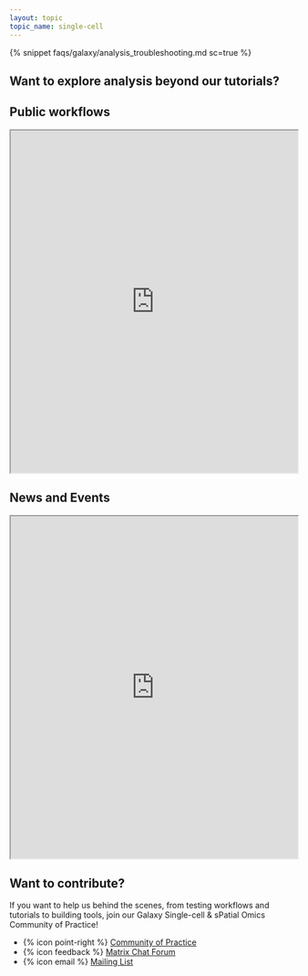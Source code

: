 ```yaml
---
layout: topic
topic_name: single-cell
---
```


{% snippet faqs/galaxy/analysis_troubleshooting.md sc=true %}

## Want to explore analysis beyond our tutorials?

<div class="row">
  <div class="col-md-6 mb-4">
  <!-- First Column: Workflows -->
    <h2 class="mb-3">Public workflows</h2>
    <iframe src="https://training.galaxyproject.org/training-material/workflows/embed.html?query=single-cell" height="600px" width="100%" class="gtn-embed" frameborder="1"></iframe>
  </div>
  <!-- Second Column: News and Events -->
  <div class="col-md-6 mb-4">
    <h2 class="mb-3">News and Events</h2>
    <iframe width="100%" height="600px" src="https://training.galaxyproject.org/training-material/feeds/single-cell-month.w.html"></iframe>
  </div>
</div>

## Want to contribute?

If you want to help us behind the scenes, from testing workflows and tutorials to building tools, join our Galaxy Single-cell & sPatial Omics Community of Practice!

 - {% icon point-right %}  [Community of Practice](https://galaxyproject.org/projects/singlecell/)
 - {% icon feedback %}  [Matrix Chat Forum](https://matrix.to/#/#spoc3:matrix.org)
 - {% icon email %}  [Mailing List](https://lists.galaxyproject.org/lists/single-cell-cop.lists.galaxyproject.org/)
